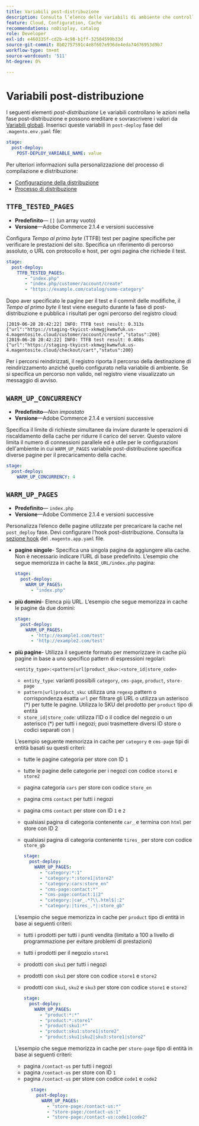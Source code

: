```yaml
---
title: Variabili post-distribuzione
description: Consulta l’elenco delle variabili di ambiente che controllano le azioni nella fase post-distribuzione di Adobe Commerce sull’infrastruttura cloud.
feature: Cloud, Configuration, Cache
recommendations: noDisplay, catalog
role: Developer
exl-id: e460335f-cd2b-4c98-b1ff-32504599b33d
source-git-commit: 8b02757591c4e8f607e936de4eda74d76953d9b7
workflow-type: tm+mt
source-wordcount: '511'
ht-degree: 0%

---
```


# Variabili post-distribuzione

I seguenti elementi _post-distribuzione_ Le variabili controllano le azioni nella fase post-distribuzione e possono ereditare e sovrascrivere i valori da [Variabili globali](variables-global.md). Inserisci queste variabili in `post-deploy` fase del `.magento.env.yaml` file:

```yaml
stage:
  post-deploy:
    POST-DEPLOY_VARIABLE_NAME: value
```

Per ulteriori informazioni sulla personalizzazione del processo di compilazione e distribuzione:

- [Configurazione della distribuzione](configure-env-yaml.md)
- [Processo di distribuzione](../deploy/process.md)

## `TTFB_TESTED_PAGES`

- **Predefinito**— `[]` (un array vuoto)
- **Versione**—Adobe Commerce 2.1.4 e versioni successive

Configura _Tempo al primo byte_ (TTFB) test per pagine specifiche per verificare le prestazioni del sito. Specifica un riferimento di percorso assoluto, o URL con protocollo e host, per ogni pagina che richiede il test.

```yaml
stage:
  post-deploy:
    TTFB_TESTED_PAGES:
       - "index.php"
       - "index.php/customer/account/create"
       - "https://example.com/catalog/some-category"
```

Dopo aver specificato le pagine per il test e il commit delle modifiche, il _Tempo al primo byte_ il test viene eseguito durante la fase di post-distribuzione e pubblica i risultati per ogni percorso del registro cloud:

```terminal
[2019-06-20 20:42:22] INFO: TTFB test result: 0.313s {"url":"https://staging-tkyicst-xkmwgjkwmwfuk.us-4.magentosite.cloud/customer/account/create","status":200}
[2019-06-20 20:42:22] INFO: TTFB test result: 0.408s {"url":"https://staging-tkyicst-xkmwgjkwmwfuk.us-4.magentosite.cloud/checkout/cart","status":200}
```

Per i percorsi reindirizzati, il registro riporta il percorso della destinazione di reindirizzamento anziché quello configurato nella variabile di ambiente. Se si specifica un percorso non valido, nel registro viene visualizzato un messaggio di avviso.

## `WARM_UP_CONCURRENCY`

- **Predefinito**—_Non impostato_
- **Versione**—Adobe Commerce 2.1.4 e versioni successive

Specifica il limite di richieste simultanee da inviare durante le operazioni di riscaldamento della cache per ridurre il carico del server. Questo valore limita il numero di connessioni parallele ed è utile per le configurazioni dell&#39;ambiente in cui `WARM_UP_PAGES` variabile post-distribuzione specifica diverse pagine per il precaricamento della cache.

```yaml
stage:
  post-deploy:
    WARM_UP_CONCURRENCY: 4
```

## `WARM_UP_PAGES`

- **Predefinito**— `index.php`
- **Versione**—Adobe Commerce 2.1.4 e versioni successive

Personalizza l’elenco delle pagine utilizzate per precaricare la cache nel `post_deploy` fase. Devi configurare l’hook post-distribuzione. Consulta la [sezione hook](../application/hooks-property.md) del `.magento.app.yaml` file.

- **pagine singole**- Specifica una singola pagina da aggiungere alla cache. Non è necessario indicare l’URL di base predefinito. L’esempio che segue memorizza in cache la `BASE_URL/index.php` pagina:

  ```yaml
  stage:
    post-deploy:
      WARM_UP_PAGES:
        - "index.php"
  ```

- **più domini**- Elenca più URL. L’esempio che segue memorizza in cache le pagine da due domini:

  ```yaml
  stage:
    post-deploy:
      WARM_UP_PAGES:
        - 'http://example1.com/test'
        - 'http://example2.com/test'
  ```

- **più pagine**- Utilizza il seguente formato per memorizzare in cache più pagine in base a uno specifico pattern di espressioni regolari:

  ```terminal
  <entity_type>:<pattern|url|product_sku>:<store_id|store_code>
  ```

   - `entity_type`: varianti possibili `category`, `cms-page`, `product`, `store-page`
   - `pattern|url|product_sku`: utilizza una `regexp` pattern o corrispondenza esatta `url` per filtrare gli URL o utilizza un asterisco (\*) per tutte le pagine. Utilizza lo SKU del prodotto per `product` tipo di entità
   - `store_id|store_code`: utilizza l’ID o il codice del negozio o un asterisco (\*) per tutti i negozi; puoi trasmettere diversi ID store o codici separati con `|`

  L’esempio seguente memorizza in cache per `category` e `cms-page` tipi di entità basati su questi criteri:
   - tutte le pagine categoria per store con ID `1`
   - tutte le pagine delle categorie per i negozi con codice `store1` e `store2`
   - pagina categoria `cars` per store con codice `store_en`
   - pagina cms `contact` per tutti i negozi
   - pagina cms `contact` per store con ID `1` e `2`
   - qualsiasi pagina di categoria contenente `car_` e termina con `html` per store con ID 2
   - qualsiasi pagina di categoria contenente `tires_` per store con codice `store_gb`

     ```yaml
     stage:
       post-deploy:
         WARM_UP_PAGES:
           - "category:*:1"
           - "category:*:store1|store2"
           - "category:cars:store_en"
           - "cms-page:contact:*"
           - "cms-page:contact:1|2"
           - "category:|car_.*?\\.html$|:2"
           - "category:|tires_.*|:store_gb"
     ```

  L’esempio che segue memorizza in cache per `product` tipo di entità in base ai seguenti criteri:
   - tutti i prodotti per tutti i punti vendita (limitato a 100 a livello di programmazione per evitare problemi di prestazioni)
   - tutti i prodotti per il negozio `store1`
   - prodotti con `sku1` per tutti i negozi
   - prodotti con `sku1` per store con codice `store1` e `store2`
   - prodotti con `sku1`, `sku2` e `sku3` per store con codice `store1` e `store2`

     ```yaml
     stage:
       post-deploy:
         WARM_UP_PAGES:
           - "product:*:*"
           - "product:*:store1"
           - "product:sku1:*"
           - "product:sku1:store1|store2"
           - "product:sku1|sku2|sku3:store1|store2"
     ```

  L’esempio che segue memorizza in cache per `store-page` tipo di entità in base ai seguenti criteri:
   - pagina `/contact-us` per tutti i negozi
   - pagina `/contact-us` per store con ID `1`
   - pagina `/contact-us` per store con codice `code1` e `code2`

  ```yaml
        stage:
          post-deploy:
            WARM_UP_PAGES:
              - "store-page:/contact-us:*"
              - "store-page:/contact-us:1"
              - "store-page:/contact-us:code1|code2"
  ```
